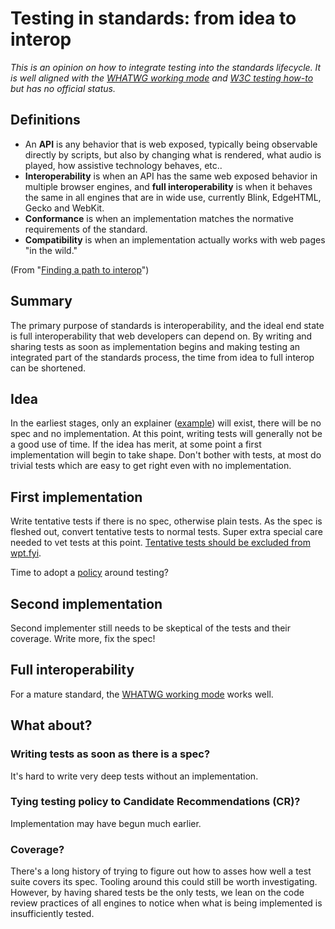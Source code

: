 # Testing in standards: from idea to interop</small>

*This is an opinion on how to integrate testing into the standards lifecycle. It is well aligned with the [WHATWG working mode](https://whatwg.org/working-mode) and [W3C testing how-to](https://github.com/w3c/testing-how-to/) but has no official status.*

## Definitions
 * An **API** is any behavior that is web exposed, typically being observable directly by scripts, but also by changing what is rendered, what audio is played, how assistive technology behaves, etc..
 * **Interoperability** is when an API has the same web exposed behavior in multiple browser engines, and **full interoperability** is when it behaves the same in all engines that are in wide use, currently Blink, EdgeHTML, Gecko and WebKit.
 * **Conformance** is when an implementation matches the normative requirements of the standard.
 * **Compatibility** is when an implementation actually works with web pages "in the wild."

(From "[Finding a path to interop](https://docs.google.com/document/d/1LSuLWJDP02rlC9bOlidL6DzBV5kSkV5bW5Pled8HGC8/edit?usp=sharing)")

## Summary

The primary purpose of standards is interoperability, and the ideal end state is full interoperability that web developers can depend on. By writing and sharing tests as soon as implementation begins and making testing an integrated part of the standards process, the time from idea to full interop can be shortened.

## Idea

In the earliest stages, only an explainer ([example](https://github.com/w3c/ServiceWorker/blob/master/explainer.md)) will exist, there will be no spec and no implementation. At this point, writing tests will generally not be a good use of time. If the idea has merit, at some point a first implementation will begin to take shape. Don't bother with tests, at most do trivial tests which are easy to get right even with no implementation.

## First implementation

Write tentative tests if there is no spec, otherwise plain tests. As the spec is fleshed out, convert tentative tests to normal tests. Super extra special care needed to vet tests at this point. [Tentative tests should be excluded from wpt.fyi](https://github.com/w3c/wptdashboard/issues/99).

Time to adopt a [policy](policy.md) around testing?

## Second implementation

Second implementer still needs to be skeptical of the tests and their coverage. Write more, fix the spec!

## Full interoperability

For a mature standard, the [WHATWG working mode](https://whatwg.org/working-mode) works well.

## What about?

### Writing tests as soon as there is a spec?

It's hard to write very deep tests without an implementation.

### Tying testing policy to Candidate Recommendations (CR)?

Implementation may have begun much earlier.

### Coverage?

There's a long history of trying to figure out how to asses how well a test suite covers its spec. Tooling around this could still be worth investigating. However, by having shared tests be the only tests, we lean on the code review practices of all engines to notice when what is being implemented is insufficiently tested.
